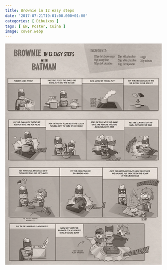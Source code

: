 ```yaml
---
title: Brownie in 12 easy steps
date: '2017-07-21T19:01:00.000+01:00'
categories: [ Dibuixos ]
tags: [ EN, Poster, Cuina ]
image: cover.webp
---
```


![](brownie_poster.webp)
